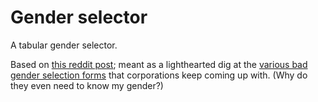# Gender selector

A tabular gender selector.

Based on [this reddit post][post]; meant as a lighthearted dig at the
[various bad gender selection forms][badform] that corporations keep
coming up with. (Why do they even need to know my gender?)

[post]: https://www.reddit.com/r/lgbt/comments/15h3yl5/on_a_scale_of_gender_how_are_you_gendering/
[badform]: https://www.google.com/search?tbm=isch&q=gender%20form%20meme&tbs=imgo:1
